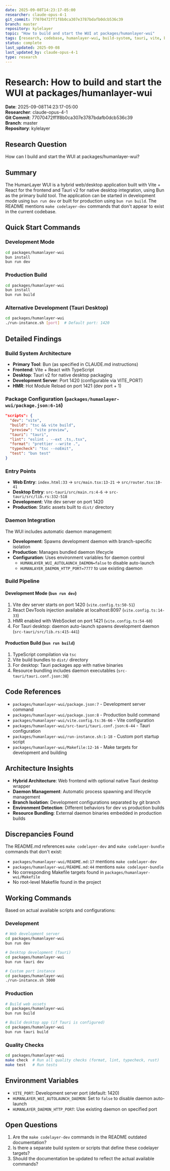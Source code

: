 ```yaml
---
date: 2025-09-08T14:23:17-05:00
researcher: claude-opus-4-1
git_commit: 77070472ff1f8b0ca307e3787bdafb0dcb536c39
branch: master
repository: kylelayer
topic: "How to build and start the WUI at packages/humanlayer-wui"
tags: [research, codebase, humanlayer-wui, build-system, tauri, vite, bun]
status: complete
last_updated: 2025-09-08
last_updated_by: claude-opus-4-1
type: research
---
```


# Research: How to build and start the WUI at packages/humanlayer-wui

**Date**: 2025-09-08T14:23:17-05:00  
**Researcher**: claude-opus-4-1  
**Git Commit**: 77070472ff1f8b0ca307e3787bdafb0dcb536c39  
**Branch**: master  
**Repository**: kylelayer

## Research Question
How can I build and start the WUI at packages/humanlayer-wui?

## Summary
The HumanLayer WUI is a hybrid web/desktop application built with Vite + React for the frontend and Tauri v2 for native desktop integration, using Bun as the primary build tool. The application can be started in development mode using `bun run dev` or built for production using `bun run build`. The README mentions `make codelayer-dev` commands that don't appear to exist in the current codebase.

## Quick Start Commands

### Development Mode
```bash
cd packages/humanlayer-wui
bun install
bun run dev
```

### Production Build
```bash
cd packages/humanlayer-wui
bun install
bun run build
```

### Alternative Development (Tauri Desktop)
```bash
cd packages/humanlayer-wui
./run-instance.sh [port]  # Default port: 1420
```

## Detailed Findings

### Build System Architecture
- **Primary Tool**: Bun (as specified in CLAUDE.md instructions)
- **Frontend**: Vite + React with TypeScript
- **Desktop**: Tauri v2 for native desktop packaging
- **Development Server**: Port 1420 (configurable via VITE_PORT)
- **HMR**: Hot Module Reload on port 1421 (dev port + 1)

### Package Configuration (`packages/humanlayer-wui/package.json:6-16`)
```json
"scripts": {
  "dev": "vite",
  "build": "tsc && vite build", 
  "preview": "vite preview",
  "tauri": "tauri",
  "lint": "eslint . --ext .ts,.tsx",
  "format": "prettier --write .",
  "typecheck": "tsc --noEmit",
  "test": "bun test"
}
```

### Entry Points
- **Web Entry**: `index.html:33` → `src/main.tsx:13-21` → `src/router.tsx:10-41`
- **Desktop Entry**: `src-tauri/src/main.rs:4-6` → `src-tauri/src/lib.rs:332-518`
- **Development**: Vite dev server on port 1420
- **Production**: Static assets built to `dist/` directory

### Daemon Integration
The WUI includes automatic daemon management:
- **Development**: Spawns development daemon with branch-specific isolation
- **Production**: Manages bundled daemon lifecycle
- **Configuration**: Uses environment variables for daemon control
  - `HUMANLAYER_WUI_AUTOLAUNCH_DAEMON=false` to disable auto-launch
  - `HUMANLAYER_DAEMON_HTTP_PORT=7777` to use existing daemon

### Build Pipeline

#### Development Mode (`bun run dev`)
1. Vite dev server starts on port 1420 (`vite.config.ts:50-51`)
2. React DevTools injection available at localhost:8097 (`vite.config.ts:14-33`)
3. HMR enabled with WebSocket on port 1421 (`vite.config.ts:54-60`)
4. For Tauri desktop: daemon auto-launch spawns development daemon (`src-tauri/src/lib.rs:415-441`)

#### Production Build (`bun run build`)
1. TypeScript compilation via `tsc`
2. Vite build bundles to `dist/` directory
3. For desktop: Tauri packages app with native binaries
4. Resource bundling includes daemon executables (`src-tauri/tauri.conf.json:38`)

## Code References
- `packages/humanlayer-wui/package.json:7` - Development server command
- `packages/humanlayer-wui/package.json:8` - Production build command
- `packages/humanlayer-wui/vite.config.ts:36-66` - Vite configuration
- `packages/humanlayer-wui/src-tauri/tauri.conf.json:6-44` - Tauri configuration
- `packages/humanlayer-wui/run-instance.sh:1-18` - Custom port startup script
- `packages/humanlayer-wui/Makefile:12-16` - Make targets for development and building

## Architecture Insights
- **Hybrid Architecture**: Web frontend with optional native Tauri desktop wrapper
- **Daemon Management**: Automatic process spawning and lifecycle management
- **Branch Isolation**: Development configurations separated by git branch
- **Environment Detection**: Different behaviors for dev vs production builds
- **Resource Bundling**: External daemon binaries embedded in production builds

## Discrepancies Found
The README.md references `make codelayer-dev` and `make codelayer-bundle` commands that don't exist:
- `packages/humanlayer-wui/README.md:17` mentions `make codelayer-dev`
- `packages/humanlayer-wui/README.md:44` mentions `make codelayer-bundle`
- No corresponding Makefile targets found in `packages/humanlayer-wui/Makefile`
- No root-level Makefile found in the project

## Working Commands
Based on actual available scripts and configurations:

### Development
```bash
# Web development server
cd packages/humanlayer-wui
bun run dev

# Desktop development (Tauri)  
cd packages/humanlayer-wui
bun run tauri dev

# Custom port instance
cd packages/humanlayer-wui
./run-instance.sh 3000
```

### Production
```bash
# Build web assets
cd packages/humanlayer-wui  
bun run build

# Build desktop app (if Tauri is configured)
cd packages/humanlayer-wui
bun run tauri build
```

### Quality Checks
```bash
cd packages/humanlayer-wui
make check  # Run all quality checks (format, lint, typecheck, rust)
make test   # Run tests
```

## Environment Variables
- `VITE_PORT`: Development server port (default: 1420)
- `HUMANLAYER_WUI_AUTOLAUNCH_DAEMON`: Set to `false` to disable daemon auto-launch
- `HUMANLAYER_DAEMON_HTTP_PORT`: Use existing daemon on specified port

## Open Questions
1. Are the `make codelayer-dev` commands in the README outdated documentation?
2. Is there a separate build system or scripts that define these codelayer targets?
3. Should the documentation be updated to reflect the actual available commands?
